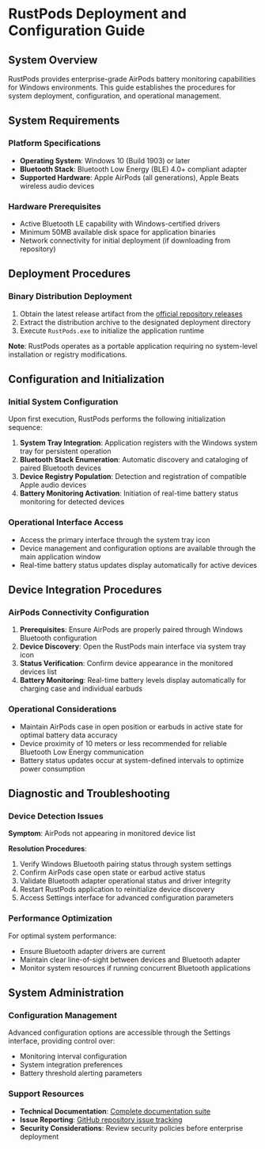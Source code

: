 # RustPods Deployment and Configuration Guide

## System Overview

RustPods provides enterprise-grade AirPods battery monitoring capabilities for Windows environments. This guide establishes the procedures for system deployment, configuration, and operational management.

## System Requirements

### Platform Specifications
- **Operating System**: Windows 10 (Build 1903) or later
- **Bluetooth Stack**: Bluetooth Low Energy (BLE) 4.0+ compliant adapter
- **Supported Hardware**: Apple AirPods (all generations), Apple Beats wireless audio devices

### Hardware Prerequisites
- Active Bluetooth LE capability with Windows-certified drivers
- Minimum 50MB available disk space for application binaries
- Network connectivity for initial deployment (if downloading from repository)

## Deployment Procedures

### Binary Distribution Deployment
1. Obtain the latest release artifact from the [official repository releases](https://github.com/Jay1/RustPods/releases)
2. Extract the distribution archive to the designated deployment directory
3. Execute `RustPods.exe` to initialize the application runtime

**Note**: RustPods operates as a portable application requiring no system-level installation or registry modifications.

## Configuration and Initialization

### Initial System Configuration
Upon first execution, RustPods performs the following initialization sequence:

1. **System Tray Integration**: Application registers with the Windows system tray for persistent operation
2. **Bluetooth Stack Enumeration**: Automatic discovery and cataloging of paired Bluetooth devices
3. **Device Registry Population**: Detection and registration of compatible Apple audio devices
4. **Battery Monitoring Activation**: Initiation of real-time battery status monitoring for detected devices

### Operational Interface Access
- Access the primary interface through the system tray icon
- Device management and configuration options are available through the main application window
- Real-time battery status updates display automatically for active devices

## Device Integration Procedures

### AirPods Connectivity Configuration
1. **Prerequisites**: Ensure AirPods are properly paired through Windows Bluetooth configuration
2. **Device Discovery**: Open the RustPods main interface via system tray icon
3. **Status Verification**: Confirm device appearance in the monitored devices list
4. **Battery Monitoring**: Real-time battery levels display automatically for charging case and individual earbuds

### Operational Considerations
- Maintain AirPods case in open position or earbuds in active state for optimal battery data accuracy
- Device proximity of 10 meters or less recommended for reliable Bluetooth Low Energy communication
- Battery status updates occur at system-defined intervals to optimize power consumption

## Diagnostic and Troubleshooting

### Device Detection Issues
**Symptom**: AirPods not appearing in monitored device list

**Resolution Procedures**:
1. Verify Windows Bluetooth pairing status through system settings
2. Confirm AirPods case open state or earbud active status
3. Validate Bluetooth adapter operational status and driver integrity
4. Restart RustPods application to reinitialize device discovery
5. Access Settings interface for advanced configuration parameters

### Performance Optimization
For optimal system performance:
- Ensure Bluetooth adapter drivers are current
- Maintain clear line-of-sight between devices and Bluetooth adapter
- Monitor system resources if running concurrent Bluetooth applications

## System Administration

### Configuration Management
Advanced configuration options are accessible through the Settings interface, providing control over:
- Monitoring interval configuration
- System integration preferences  
- Battery threshold alerting parameters

### Support Resources
- **Technical Documentation**: [Complete documentation suite](../README.md)
- **Issue Reporting**: [GitHub repository issue tracking](https://github.com/Jay1/RustPods)
- **Security Considerations**: Review security policies before enterprise deployment 